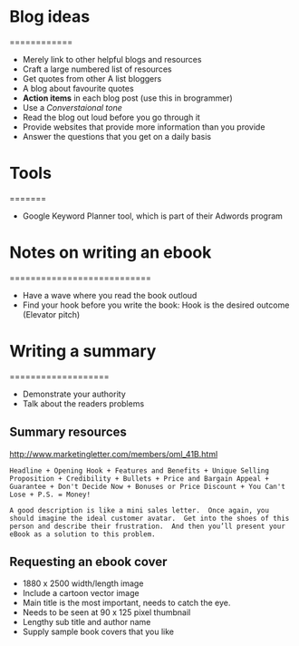 # Blog ideas
============

- Merely link to other helpful blogs and resources
- Craft a large numbered list of resources
- Get quotes from other A list bloggers
- A blog about favourite quotes
- __Action items__ in each blog post (use this in brogrammer)
- Use a _Converstaional tone_
- Read the blog out loud before you go through it
- Provide websites that provide more information than you provide
- Answer the questions that you get on a daily basis

# Tools
=======

- Google Keyword Planner tool, which is part of their Adwords program

# Notes on writing an ebook
===========================

- Have a wave where you read the book outloud
- Find your hook before you write the book: Hook is the desired outcome (Elevator pitch)

# Writing a summary
===================

- Demonstrate your authority
- Talk about the readers problems

## Summary resources
http://www.marketingletter.com/members/oml_41B.html


    Headline + Opening Hook + Features and Benefits + Unique Selling Proposition + Credibility + Bullets + Price and Bargain Appeal + Guarantee + Don't Decide Now + Bonuses or Price Discount + You Can't Lose + P.S. = Money!

    A good description is like a mini sales letter.  Once again, you should imagine the ideal customer avatar.  Get into the shoes of this person and describe their frustration.  And then you’ll present your eBook as a solution to this problem.

## Requesting an ebook cover

- 1880 x 2500 width/length image
- Include a cartoon vector image
- Main title is the most important, needs to catch the eye.
- Needs to be seen at 90 x 125 pixel thumbnail
- Lengthy sub title and author name
- Supply sample book covers that you like
